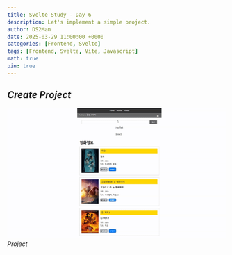 ```yaml
---
title: Svelte Study - Day 6
description: Let's implement a simple project.
author: DS2Man
date: 2025-03-29 11:00:00 +0000
categories: [Frontend, Svelte]
tags: [Frontend, Svelte, Vite, Javascript]
math: true
pin: true
---
```


## *Create Project*

![Project](/assets/img/svelte/2025-03-29-SVELTE6_1.gif)
_Project_